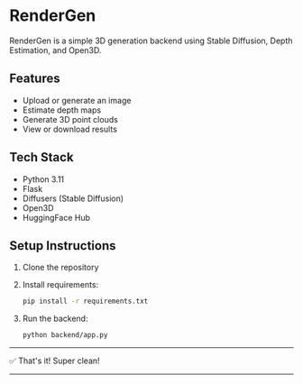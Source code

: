 # RenderGen

RenderGen is a simple 3D generation backend using Stable Diffusion, Depth Estimation, and Open3D.

## Features
- Upload or generate an image
- Estimate depth maps
- Generate 3D point clouds
- View or download results

## Tech Stack
- Python 3.11
- Flask
- Diffusers (Stable Diffusion)
- Open3D
- HuggingFace Hub

## Setup Instructions

1. Clone the repository
2. Install requirements:

    ```bash
    pip install -r requirements.txt
    ```

3. Run the backend:

    ```bash
    python backend/app.py
    ```

---

✅ That's it! Super clean!

---
